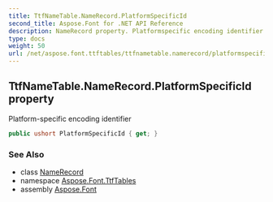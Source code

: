 ```yaml
---
title: TtfNameTable.NameRecord.PlatformSpecificId
second_title: Aspose.Font for .NET API Reference
description: NameRecord property. Platformspecific encoding identifier
type: docs
weight: 50
url: /net/aspose.font.ttftables/ttfnametable.namerecord/platformspecificid/
---
```

## TtfNameTable.NameRecord.PlatformSpecificId property

Platform-specific encoding identifier

```csharp
public ushort PlatformSpecificId { get; }
```

### See Also

* class [NameRecord](../)
* namespace [Aspose.Font.TtfTables](../../ttfnametable.namerecord/)
* assembly [Aspose.Font](../../../)


